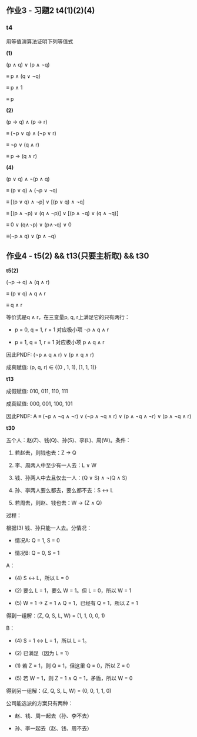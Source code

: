 ## 作业3 - 习题2 t4(1)(2)(4)

### t4

用等值演算法证明下列等值式

**(1)**

(p ∧ q) ∨ (p ∧ ¬q)

≡ p ∧ (q ∨ ¬q)

≡ p ∧ 1

≡ p

**(2)**

(p → q) ∧ (p → r)

≡ (¬p ∨ q) ∧ (¬p ∨ r)

≡ ¬p ∨ (q ∧ r)

≡ p → (q ∧ r)

**(4)**

(p ∨ q) ∧ ¬(p ∧ q)

≡ (p ∨ q) ∧ (¬p ∨ ¬q)

≡ [(p ∨ q) ∧ ¬p] ∨ [(p ∨ q) ∧ ¬q]

≡ [(p ∧ ¬p) ∨ (q ∧ ¬p)] ∨ [(p ∧ ¬q) ∨ (q ∧ ¬q)]

≡ 0 ∨ (q∧¬p) ∨ (p∧¬q) ∨ 0

≡(¬p ∧ q) ∨ (p ∧ ¬q)

## 作业4 - t5(2) && t13(只要主析取) && t30

**t5(2)**

(¬p → q) ∧ (q ∧ r)

≡ (p ∨ q) ∧ q ∧ r

≡ q ∧ r

等价式是q ∧ r，在三变量p, q, r上满足它的只有两行：

- p = 0, q = 1, r = 1 对应极小项 ¬p ∧ q ∧ r

- p = 1, q = 1, r = 1 对应极小项 p ∧ q ∧ r

因此PNDF:  (¬p ∧ q ∧ r) ∨ (p ∧ q ∧ r)

成真赋值: (p, q, r) ∈ {(0 , 1, 1), (1, 1, 1)}

**t13**

成假赋值: 010, 011, 110, 111

成真赋值: 000, 001, 100, 101

因此PNDF:  A ≡ (¬p ∧ ¬q ∧ ¬r) ∨ (¬p ∧ ¬q ∧ r) ∨ (p ∧ ¬q ∧ ¬r) ∨ (p ∧ ¬q ∧ r)

**t30**

五个人：赵(Z)、钱(Q)、孙(S)、李(L)、周(W)。条件：

1. 若赵去，则钱也去：Z → Q

2. 李、周两人中至少有一人去：L ∨ W

3. 钱、孙两人中去且仅去一人：(Q ∨ S) ∧ ¬(Q ∧ S)

4. 孙、李两人要么都去，要么都不去：S ↔ L

5. 若周去，则赵、钱也去：W → (Z ∧ Q)

过程：

根据(3) 钱、孙只能一人去。分情况：

- 情况A: Q = 1, S = 0

- 情况B: Q = 0, S = 1

A：

- (4) S ↔ L，所以 L = 0

- (2) 要么 L = 1，要么 W = 1。但 L = 0，所以 W = 1

- (5) W = 1 → Z = 1 ∧ Q = 1，已经有 Q = 1，所以 Z = 1

得到一组解：(Z, Q, S, L, W) = (1, 1, 0, 0, 1)

B：

- (4) S = 1 ↔ L = 1，所以 L = 1。

- (2) 已满足（因为 L = 1）

- (1) 若 Z = 1，则 Q = 1，但这里 Q = 0，所以 Z = 0

- (5) 若 W = 1，则 Z = 1 ∧ Q = 1，矛盾，所以 W = 0

得到另一组解：(Z, Q, S, L, W) = (0, 0, 1, 1, 0)

公司能选派的方案只有两种：

- 赵、钱、周一起去（孙、李不去）

- 孙、李一起去（赵、钱、周不去）
